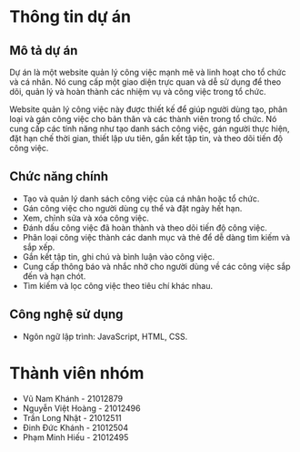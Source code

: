 # Thông tin dự án
## Mô tả dự án
Dự án là một website quản lý công việc mạnh mẽ và linh hoạt cho tổ chức và cá nhân. Nó cung cấp một giao diện trực quan và dễ sử dụng để theo dõi, quản lý và hoàn thành các nhiệm vụ và công việc trong tổ chức.

Website quản lý công việc này được thiết kế để giúp người dùng tạo, phân loại và gán công việc cho bản thân và các thành viên trong tổ chức. Nó cung cấp các tính năng như tạo danh sách công việc, gán người thực hiện, đặt hạn chế thời gian, thiết lập ưu tiên, gắn kết tập tin, và theo dõi tiến độ công việc.

## Chức năng chính
* Tạo và quản lý danh sách công việc của cá nhân hoặc tổ chức.
* Gán công việc cho người dùng cụ thể và đặt ngày hết hạn.
* Xem, chỉnh sửa và xóa công việc.
* Đánh dấu công việc đã hoàn thành và theo dõi tiến độ công việc.
* Phân loại công việc thành các danh mục và thẻ để dễ dàng tìm kiếm và sắp xếp.
* Gắn kết tập tin, ghi chú và bình luận vào công việc.
* Cung cấp thông báo và nhắc nhở cho người dùng về các công việc sắp đến và hạn chót.
* Tìm kiếm và lọc công việc theo tiêu chí khác nhau.

## Công nghệ sử dụng
* Ngôn ngữ lập trình: JavaScript, HTML, CSS.

# Thành viên nhóm
* Vũ Nam Khánh - 21012879
* Nguyễn Việt Hoàng - 21012496
* Trần Long Nhật - 21012511
* Đinh Đức Khánh - 21012504
* Phạm Minh Hiếu - 21012495